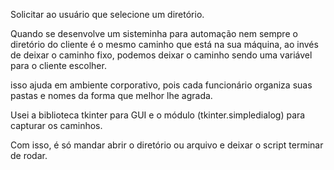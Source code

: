 Solicitar ao usuário que selecione um diretório.

Quando se desenvolve um sisteminha para automação nem sempre o diretório do cliente é o mesmo caminho que está na sua máquina, ao invés de deixar o caminho fixo, podemos deixar o caminho sendo uma variável para o cliente escolher.

isso ajuda em ambiente corporativo, pois cada funcionário organiza suas pastas e nomes da forma que melhor lhe agrada.

Usei a biblioteca tkinter para GUI e o módulo (tkinter.simpledialog) para capturar os caminhos. 

Com isso, é só mandar abrir o diretório ou arquivo e deixar o script terminar de rodar.


